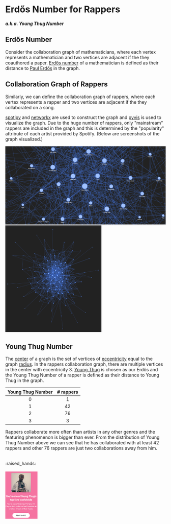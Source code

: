 # Erdős Number for Rappers
**_a.k.a. Young Thug Number_**

## Erdős Number
Consider the collaboration graph of mathematicians, 
where each vertex represents a mathematician and 
two vertices are adjacent if the they coauthored a paper.
[Erdős number](https://en.wikipedia.org/wiki/Erd%C5%91s_number) 
of a mathematician is defined as their distance to 
[Paul Erdős](https://en.wikipedia.org/wiki/Paul_Erd%C5%91s) in the graph.

## Collaboration Graph of Rappers
Similarly, we can define the collaboration graph of rappers,
where each vertex represents a rapper and 
two vertices are adjacent if the they collaborated on a song.

[spotipy](https://github.com/plamere/spotipy) and 
[networkx](https://github.com/networkx/networkx) 
are used to construct the graph and 
[pyvis](https://github.com/WestHealth/pyvis) 
is used to visualize the graph.
Due to the huge number of rappers, 
only "mainstream" rappers are included in the graph and 
this is determined by the "popularity" attribute of each artist provided by Spotify.
(Below are screenshots of the graph visualized.)

<img src="/images/screenshot2.png">
<img src="/images/screenshot1.png" height="60%" width="60%">


## Young Thug Number
The [center](https://mathworld.wolfram.com/GraphCenter.html)
of a graph is the set of vertices of
[eccentricity](https://mathworld.wolfram.com/GraphEccentricity.html)
equal to the graph [radius](https://mathworld.wolfram.com/GraphRadius.html).
In the rappers collaboration graph, there are 
multiple vertices in the center with eccentricity 3. 
[Young Thug](https://en.wikipedia.org/wiki/Young_Thug) 
is chosen as our Erdős and the Young Thug Number of a rapper 
is defined as their distance to Young Thug in the graph.

| Young Thug Number  | # rappers     |
| :---: | :---: |
| 0 | 1     |
| 1 | 42    |
| 2 | 76    |
| 3 | 3     |

Rappers collaborate more often than artists in any other genres
and the featuring phenomenon is bigger than ever. 
From the distribution of Young Thug Number above we can see that 
he has collaborated with at least 42 rappers and other 76 rappers 
are just two collaborations away from him.

<br>
:raised_hands:
<br>
<br>

<img src="/images/young_thug.png" height="20%" width="20%">

